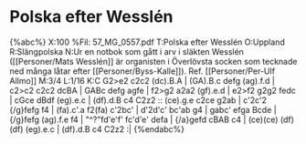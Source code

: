 # Polska efter Wesslén

{%abc%}
X:100
%Fil: 57_MG_0557.pdf
T:Polska efter Wesslén
O:Uppland
R:Slängpolska
N:Ur en notbok som gått i arv i släkten Wesslén ([[Personer/Mats Wesslén]] är organisten i Överlövsta socken som tecknade ned många låtar efter [[Personer/Byss-Kalle]]). Ref. [[Personer/Per-Ulf Allmo]]
M:3/4
L:1/16
K:C
G2>e2 c2c2 (dc).B.A | (GA).B.c defg (ag).f.d | c2>c2 c2c2 dcBA | GABc defg agfe |
f2>g2 a2a2 (gf).e.d | e2>f2 g2g2 fedc | cGce dBdf (eg).e.c | (df).d.B c4 C2z2 ::
(ce).g.e c2ce g2ab | c'2c'2 {/g}fefg f4 | (fa).c'.a f2(fa) c'2bc' | d'2d'c' bc'ab g4 |
gabc' efga Bcde | {/g}fefg (ag).f.e f4 | "^?"fd'e'f' fc'd'e' defa | {/a}gefd cBAB c4 | 
(ce)(ce) (df)(df) (eg).e.c | (df).d.B c4 C2z2 :|
{%endabc%}
